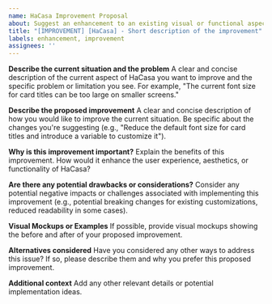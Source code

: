 ```yaml
---
name: HaCasa Improvement Proposal
about: Suggest an enhancement to an existing visual or functional aspect of HaCasa
title: "[IMPROVEMENT] [HaCasa] - Short description of the improvement"
labels: enhancement, improvement
assignees: ''
---
```


**Describe the current situation and the problem**
A clear and concise description of the current aspect of HaCasa you want to improve and the specific problem or limitation you see. For example, "The current font size for card titles can be too large on smaller screens."

**Describe the proposed improvement**
A clear and concise description of how you would like to improve the current situation. Be specific about the changes you're suggesting (e.g., "Reduce the default font size for card titles and introduce a variable to customize it").

**Why is this improvement important?**
Explain the benefits of this improvement. How would it enhance the user experience, aesthetics, or functionality of HaCasa?

**Are there any potential drawbacks or considerations?**
Consider any potential negative impacts or challenges associated with implementing this improvement (e.g., potential breaking changes for existing customizations, reduced readability in some cases).

**Visual Mockups or Examples**
If possible, provide visual mockups showing the before and after of your proposed improvement.

**Alternatives considered**
Have you considered any other ways to address this issue? If so, please describe them and why you prefer this proposed improvement.

**Additional context**
Add any other relevant details or potential implementation ideas.
